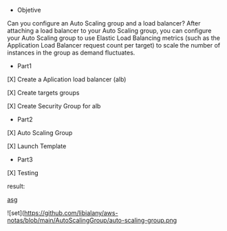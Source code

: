 - Objetive

Can you configure an Auto Scaling group and a load balancer?
After attaching a load balancer to your Auto Scaling group, you can configure your Auto Scaling group to use Elastic Load Balancing metrics (such as the Application Load Balancer request count per target) to scale the number of instances in the group as demand fluctuates.

- Part1
    
[X] Create a Aplication load balancer (alb)

[X] Create targets groups

[X] Create Security Group for alb

- Part2
    
[X] Auto Scaling Group 

[X] Launch Template

- Part3
    
[X] Testing


result:



[asg](https://www.youtube.com/watch?v=3OHYF-NNTFI)

![set](https://github.com/libialany/aws-notas/blob/main/AutoScalingGroup/auto-scaling-group.png